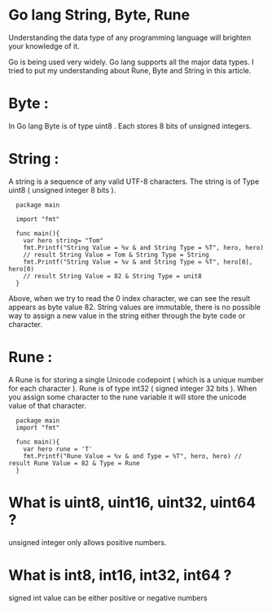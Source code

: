 # Go lang String, Byte, Rune

Understanding the data type of any programming language will brighten your knowledge of it. 

Go is being used very widely. Go lang supports all the major data types. I tried to put my understanding about Rune, Byte and String in this article. 

# Byte : 

In Go lang Byte is of type uint8 . Each stores 8 bits of unsigned integers.


# String :

  A string is a sequence of any valid UTF-8 characters. The string is of Type uint8 ( unsigned integer 8 bits ).
  
    
      package main

      import "fmt"

      func main(){
        var hero string= "Tom"
        fmt.Printf("String Value = %v & and String Type = %T", hero, hero) 
        // result String Value = Tom & String Type = String
        fmt.Printf("String Value = %v & and String Type = %T", hero[0], hero[0) 
        // result String Value = 82 & String Type = unit8
      }

  Above, when we try to read the 0 index character, we can see the result appears as byte value 82. 
  String values are immutable, there is no possible way to assign a new value in the string either through the byte code or character.

# Rune : 

A Rune is for storing a single Unicode codepoint ( which is a unique number for each character ). Rune is of type int32 ( signed integer 32 bits ). When you assign some character to the rune variable it will store the unicode value of that character.

 
      package main
      import "fmt"

      func main(){
        var hero rune = 'T'
        fmt.Printf("Rune Value = %v & and Type = %T", hero, hero) // result Rune Value = 82 & Type = Rune
      }



# What is uint8, uint16, uint32, uint64 ?
unsigned integer only allows positive numbers.
  
# What is int8, int16, int32, int64 ?
signed int value can be either positive or negative numbers
